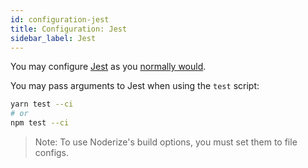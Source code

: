 ```yaml
---
id: configuration-jest
title: Configuration: Jest
sidebar_label: Jest
---
```


You may configure [Jest](https://facebook.github.io/jest) as you [normally would](https://facebook.github.io/jest/docs/en/configuration.html).

You may pass arguments to Jest when using the `test` script:

```bash
yarn test --ci
# or
npm test --ci
```

> Note: To use Noderize's build options, you must set them to file configs.